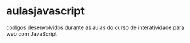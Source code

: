# aulasjavascript
códigos desenvolvidos durante as aulas do curso de interatividade para web com JavaScript
